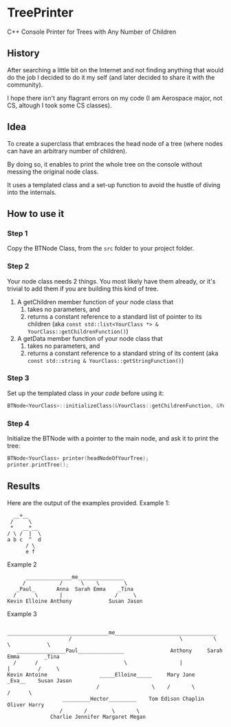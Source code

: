 # TreePrinter
C++ Console Printer for Trees with Any Number of Children

## History
After searching a little bit on the Internet and not finding anything that would do the job I decided to do it my self (and later decided to share it with the community).

I hope there isn't any flagrant errors on my code (I am Aerospace major, not CS, altough I took some CS classes).

## Idea
To create a superclass that embraces the head node of a tree (where nodes can have an arbitrary number of children).

By doing so, it enables to print the whole tree on the console without messing the original node class.

It uses a templated class and a set-up function to avoid the hustle of diving into the internals.

## How to use it
### Step 1
Copy the BTNode Class, from the `src` folder to your project folder.

### Step 2
Your node class needs 2 things. You most likely have them already, or it's trivial to add them if you are building this kind of tree.
1. A getChildren member function of your node class that
    1. takes no parameters, and
    2. returns a constant reference to a standard list of pointer to its children (aka `const std::list<YourClass *> & YourClass::getChildrenFunction()`)
2. A getData member function of your node class that
    1. takes no parameters, and
    2. returns a constant reference to a standard string of its content (aka `const std::string & YourClass::getStringFunction()`)

### Step 3
Set up the templated class in *your code* before using it:
```cpp
BTNode<YourClass>::initializeClass(&YourClass::getChildrenFunction, &YourClass::getStringFunction);
```

### Step 4
Initialize the BTNode with a pointer to the main node, and ask it to print the tree:
```cpp
BTNode<YourClass> printer(headNodeOfYourTree);
printer.printTree();
```

## Results
Here are the output of the examples provided.
Example 1:
```text
  __+__    
 /     \   
 *   __*__ 
/ \ /  |  \
a b c  ^  d
      / \  
      e f 
```
Example 2
```text
      _______________me_______________
     /           /      \    \        \
   _Paul_       Anna  Sarah Emma    _Tina
  /      \       |                 /     \
Kevin Elloine Anthony            Susan Jason
```
Example 3
```text
                     _________________________________me_________________________________
                    /                                   \          \        \            \
   ________________Paul_______________               Anthony     Sarah     Emma        _Tina
  /      /                            \                 |                   |         /     \
Kevin Antoine                 _____Elloine_____     Mary Jane             _Eva__    Susan Jason
                             /                 \    /       \            /      \
                  _________Hector_________    Tom Edison Chaplin       Oliver Harry
                 /       /        \       \
              Charlie Jennifer Margaret Megan
```
